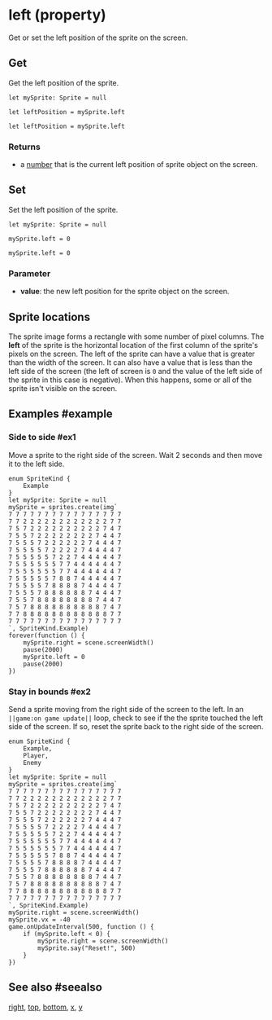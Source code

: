 # left (property)

Get or set the left position of the sprite on the screen.

## Get

Get the left position of the sprite.

```block
let mySprite: Sprite = null

let leftPosition = mySprite.left
```

```typescript-ignore
let leftPosition = mySprite.left
```

### Returns

* a [number](/types/number) that is the current left position of sprite object on the screen.

## Set

Set the left position of the sprite.

```block
let mySprite: Sprite = null

mySprite.left = 0
```

```typescript-ignore
mySprite.left = 0
```

### Parameter

* **value**: the new left position for the sprite object on the screen.

## Sprite locations

The sprite image forms a rectangle with some number of pixel columns. The **left** of the sprite is the horizontal location of the first column of the sprite's pixels on the screen. The left of the sprite can have a value that is greater than the width of the screen. It can also have a value that is less than the left side of the screen (the left of screen is `0` and the value of the left side of the sprite in this case is negative). When this happens, some or all of the sprite isn't visible on the screen.

## Examples #example

### Side to side #ex1

Move a sprite to the right side of the screen. Wait 2 seconds and then move it to the left side.

```blocks
enum SpriteKind {
    Example
}
let mySprite: Sprite = null
mySprite = sprites.create(img`
7 7 7 7 7 7 7 7 7 7 7 7 7 7 7 7 
7 7 2 2 2 2 2 2 2 2 2 2 2 2 7 7 
7 5 7 2 2 2 2 2 2 2 2 2 2 7 4 7 
7 5 5 7 2 2 2 2 2 2 2 2 7 4 4 7 
7 5 5 5 7 2 2 2 2 2 2 7 4 4 4 7 
7 5 5 5 5 7 2 2 2 2 7 4 4 4 4 7 
7 5 5 5 5 5 7 2 2 7 4 4 4 4 4 7 
7 5 5 5 5 5 5 7 7 4 4 4 4 4 4 7 
7 5 5 5 5 5 5 7 7 4 4 4 4 4 4 7 
7 5 5 5 5 5 7 8 8 7 4 4 4 4 4 7 
7 5 5 5 5 7 8 8 8 8 7 4 4 4 4 7 
7 5 5 5 7 8 8 8 8 8 8 7 4 4 4 7 
7 5 5 7 8 8 8 8 8 8 8 8 7 4 4 7 
7 5 7 8 8 8 8 8 8 8 8 8 8 7 4 7 
7 7 8 8 8 8 8 8 8 8 8 8 8 8 7 7 
7 7 7 7 7 7 7 7 7 7 7 7 7 7 7 7 
`, SpriteKind.Example)
forever(function () {
    mySprite.right = scene.screenWidth()
    pause(2000)
    mySprite.left = 0
    pause(2000)
})
```

### Stay in bounds #ex2

Send a sprite moving from the right side of the screen to the left. In an ``||game:on game update||`` loop, check to see if the the sprite touched the left side of the screen. If so, reset the sprite back to the right side of the screen.

```blocks
enum SpriteKind {
    Example,
    Player,
    Enemy
}
let mySprite: Sprite = null
mySprite = sprites.create(img`
7 7 7 7 7 7 7 7 7 7 7 7 7 7 7 7 
7 7 2 2 2 2 2 2 2 2 2 2 2 2 7 7 
7 5 7 2 2 2 2 2 2 2 2 2 2 7 4 7 
7 5 5 7 2 2 2 2 2 2 2 2 7 4 4 7 
7 5 5 5 7 2 2 2 2 2 2 7 4 4 4 7 
7 5 5 5 5 7 2 2 2 2 7 4 4 4 4 7 
7 5 5 5 5 5 7 2 2 7 4 4 4 4 4 7 
7 5 5 5 5 5 5 7 7 4 4 4 4 4 4 7 
7 5 5 5 5 5 5 7 7 4 4 4 4 4 4 7 
7 5 5 5 5 5 7 8 8 7 4 4 4 4 4 7 
7 5 5 5 5 7 8 8 8 8 7 4 4 4 4 7 
7 5 5 5 7 8 8 8 8 8 8 7 4 4 4 7 
7 5 5 7 8 8 8 8 8 8 8 8 7 4 4 7 
7 5 7 8 8 8 8 8 8 8 8 8 8 7 4 7 
7 7 8 8 8 8 8 8 8 8 8 8 8 8 7 7 
7 7 7 7 7 7 7 7 7 7 7 7 7 7 7 7 
`, SpriteKind.Example)
mySprite.right = scene.screenWidth()
mySprite.vx = -40
game.onUpdateInterval(500, function () {
    if (mySprite.left < 0) {
        mySprite.right = scene.screenWidth()
        mySprite.say("Reset!", 500)
    }
})

```
## See also #seealso

[right](/reference/sprites/sprite/right),
[top](/reference/sprites/sprite/top),
[bottom](/reference/sprites/sprite/bottom),
[x](/reference/sprites/sprite/x),
[y](/reference/sprites/sprite/y)
